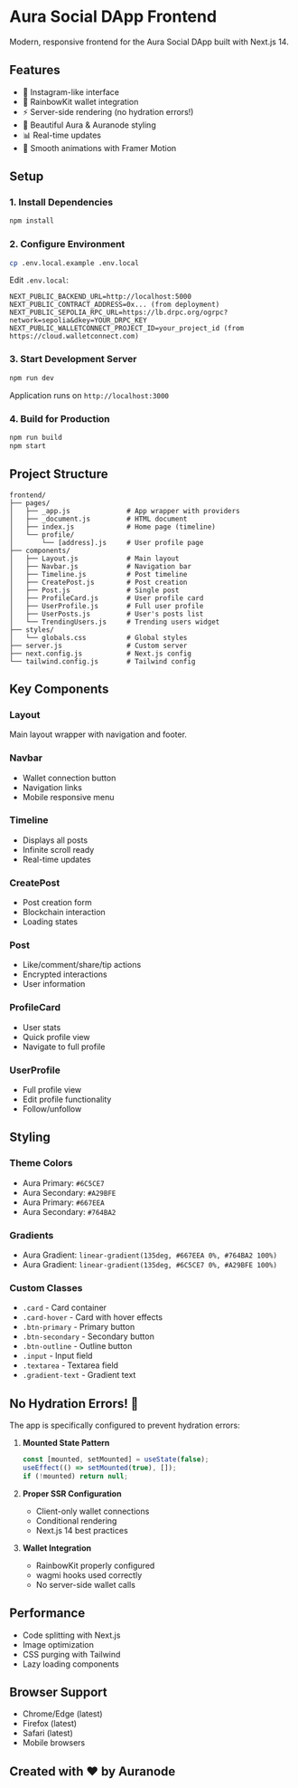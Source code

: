 # Aura Social DApp Frontend

Modern, responsive frontend for the Aura Social DApp built with Next.js 14.

## Features

- 📱 Instagram-like interface
- 🔐 RainbowKit wallet integration
- ⚡ Server-side rendering (no hydration errors!)
- 🎨 Beautiful Aura & Auranode styling
- 📊 Real-time updates
- 💫 Smooth animations with Framer Motion

## Setup

### 1. Install Dependencies
```bash
npm install
```

### 2. Configure Environment
```bash
cp .env.local.example .env.local
```

Edit `.env.local`:
```
NEXT_PUBLIC_BACKEND_URL=http://localhost:5000
NEXT_PUBLIC_CONTRACT_ADDRESS=0x... (from deployment)
NEXT_PUBLIC_SEPOLIA_RPC_URL=https://lb.drpc.org/ogrpc?network=sepolia&dkey=YOUR_DRPC_KEY
NEXT_PUBLIC_WALLETCONNECT_PROJECT_ID=your_project_id (from https://cloud.walletconnect.com)
```

### 3. Start Development Server
```bash
npm run dev
```

Application runs on `http://localhost:3000`

### 4. Build for Production
```bash
npm run build
npm start
```

## Project Structure

```
frontend/
├── pages/
│   ├── _app.js              # App wrapper with providers
│   ├── _document.js         # HTML document
│   ├── index.js             # Home page (timeline)
│   └── profile/
│       └── [address].js     # User profile page
├── components/
│   ├── Layout.js            # Main layout
│   ├── Navbar.js            # Navigation bar
│   ├── Timeline.js          # Post timeline
│   ├── CreatePost.js        # Post creation
│   ├── Post.js              # Single post
│   ├── ProfileCard.js       # User profile card
│   ├── UserProfile.js       # Full user profile
│   ├── UserPosts.js         # User's posts list
│   └── TrendingUsers.js     # Trending users widget
├── styles/
│   └── globals.css          # Global styles
├── server.js                # Custom server
├── next.config.js           # Next.js config
└── tailwind.config.js       # Tailwind config
```

## Key Components

### Layout
Main layout wrapper with navigation and footer.

### Navbar
- Wallet connection button
- Navigation links
- Mobile responsive menu

### Timeline
- Displays all posts
- Infinite scroll ready
- Real-time updates

### CreatePost
- Post creation form
- Blockchain interaction
- Loading states

### Post
- Like/comment/share/tip actions
- Encrypted interactions
- User information

### ProfileCard
- User stats
- Quick profile view
- Navigate to full profile

### UserProfile
- Full profile view
- Edit profile functionality
- Follow/unfollow

## Styling

### Theme Colors
- Aura Primary: `#6C5CE7`
- Aura Secondary: `#A29BFE`
- Aura Primary: `#667EEA`
- Aura Secondary: `#764BA2`

### Gradients
- Aura Gradient: `linear-gradient(135deg, #667EEA 0%, #764BA2 100%)`
- Aura Gradient: `linear-gradient(135deg, #6C5CE7 0%, #A29BFE 100%)`

### Custom Classes
- `.card` - Card container
- `.card-hover` - Card with hover effects
- `.btn-primary` - Primary button
- `.btn-secondary` - Secondary button
- `.btn-outline` - Outline button
- `.input` - Input field
- `.textarea` - Textarea field
- `.gradient-text` - Gradient text

## No Hydration Errors! 🎉

The app is specifically configured to prevent hydration errors:

1. **Mounted State Pattern**
   ```javascript
   const [mounted, setMounted] = useState(false);
   useEffect(() => setMounted(true), []);
   if (!mounted) return null;
   ```

2. **Proper SSR Configuration**
   - Client-only wallet connections
   - Conditional rendering
   - Next.js 14 best practices

3. **Wallet Integration**
   - RainbowKit properly configured
   - wagmi hooks used correctly
   - No server-side wallet calls

## Performance

- Code splitting with Next.js
- Image optimization
- CSS purging with Tailwind
- Lazy loading components

## Browser Support

- Chrome/Edge (latest)
- Firefox (latest)
- Safari (latest)
- Mobile browsers

## Created with ❤️ by Auranode
